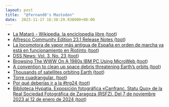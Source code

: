 ```yaml
---
layout: post
title:  "@fernand0's Mastodon"
date:  2023-11-17 16:38:29.938000+00:00
---
```

*  [La Mataró - Wikipedia, la enciclopedia libre ](https://es.m.wikipedia.org/wiki/La_Matar%C3%B) ([toot](https://mastodon.social/@fernand0/111426870308864632))
*  [Alfresco Community Edition 23.1 Release Notes ](https://hub.alfresco.com/t5/alfresco-content-services-blog/alfresco-community-edition-23-1-release-notes/ba-p/31790) ([toot](https://mastodon.social/@fernand0/111426761166499799))
*  [La locomotora de vapor más antigua de España en orden de marcha ya está en funcionamiento en Riotinto ](https://www.huelvainformacion.es/provincia/locomotora-antigua-Espana-funcionamiento-Riotinto_0_1846317395.htm) ([toot](https://mastodon.social/@fernand0/111426573475546127))
*  [DSS News: Vol. 3, No. 23 ](http://www.dssresources.com/newsletters/66.ph) ([toot](https://mastodon.social/@fernand0/111426396986005082))
*  [Browsing The WWW On A 1980s IBM PC Using MicroWeb ](https://hackaday.com/2023/11/06/browsing-the-www-on-a-1980s-ibm-pc-using-microweb) ([toot](https://mastodon.social/@fernand0/111426209811264781))
*  [A convention to clean up space debris threatening Earth’s orbits ](https://www.washingtonpost.com/opinions/interactive/2023/space-junk-debris-removal) ([toot](https://mastodon.social/@fernand0/111425801590487366))
*  [Thousands of satellites orbiting Earth ](https://flowingdata.com/2023/11/07/thousands-of-satellites-orbiting-earth) ([toot](https://mastodon.social/@fernand0/111425617042389751))
*  [Torre cuadrangular. ](https://www.flickr.com/photos/fernand0/53303553287) ([toot](https://mastodon.social/@fernand0/111425604480167275))
*  [Por qué deberías ir a la #trg24 ](https://antoniomuniz.com/reflexiones/2023/11/07/por-qu%C3%A9-deber%C3%ADas-ir-a-la-trg24) ([toot](https://mastodon.social/@fernand0/111425337043574742))
*  [Biblioteca Hypatia. Exposición fotográfica «Canfranc. Statu Quo» de la Real Sociedad Fotográfica de Zaragoza (RSFZ). Del 7 de noviembre 2023 al 12 de enero de 2024 ](https://hypatiauz.wordpress.com/2023/11/03/biblioteca-hypatia-exposicion-fotografica-canfranc-statu-quo-de-la-real-sociedad-fotografica-de-zaragoza-rsfz) ([toot](https://mastodon.social/@fernand0/111424910877814923))
